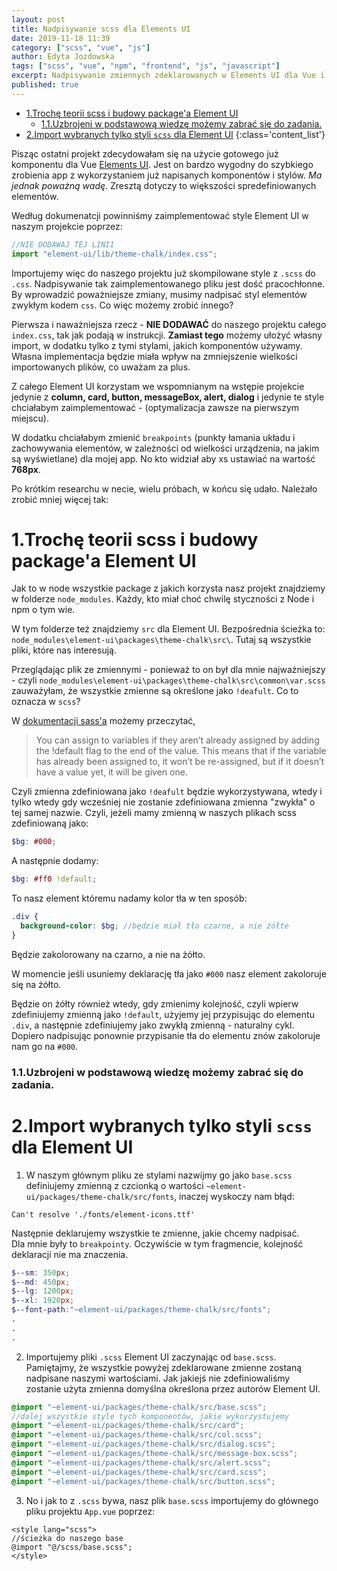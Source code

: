 ```yaml
---
layout: post
title: Nadpisywanie scss dla Elements UI
date: 2019-11-18 11:39
category: ["scss", "vue", "js"]
author: Edyta Jozdowska
tags: ["scss", "vue", "npm", "frontend", "js", "javascript"]
excerpt: Nadpisywanie zmiennych zdeklarowanych w Elements UI dla Vue i import styli tylko pojedynczych komponentów.
published: true
---
```

<!-- TOC -->

- [1.Trochę teorii scss i budowy package'a Element UI](#1troch%c4%99-teorii-scss-i-budowy-packagea-element-ui)
    - [1.1.Uzbrojeni w podstawową wiedzę możemy zabrać się do zadania.](#11uzbrojeni-w-podstawow%c4%85-wiedz%c4%99-mo%c5%bcemy-zabra%c4%87-si%c4%99-do-zadania)
- [2.Import wybranych tylko styli `scss` dla Element UI](#2import-wybranych-tylko-styli-scss-dla-element-ui)
{:class='content_list'}
<!-- /TOC -->

Pisząc ostatni projekt zdecydowałam się na użycie gotowego już komponentu dla Vue [Elements UI](https://element.eleme.io/#/en-US).
Jest on bardzo wygodny do szybkiego zrobienia app z wykorzystaniem już napisanych komponentów i stylów. _Ma jednak poważną wadę_. Zresztą dotyczy to większości spredefiniowanych elementów.

Według dokumenatcji powinniśmy zaimplementować style Element UI w naszym projekcie poprzez:

```js
//NIE DODAWAJ TEJ LINII
import "element-ui/lib/theme-chalk/index.css";
```

Importujemy więc do naszego projektu już skompilowane style z `.scss` do `.css`. Nadpisywanie tak zaimplementowanego pliku jest dość pracochłonne. By wprowadzić poważniejsze zmiany, musimy nadpisać styl elementów zwykłym kodem `css`.
Co więc możemy zrobić innego?

Pierwsza i naważniejsza rzecz - **NIE DODAWAĆ** do naszego projektu całego `index.css`, tak jak podają w instrukcji. **Zamiast tego** możemy ułożyć własny import, w dodatku tylko z tymi stylami, jakich komponentów używamy. Własna implementacja będzie miała wpływ na zmniejszenie wielkości importowanych plików, co uważam za plus.

Z całego Element UI korzystam we wspomnianym na wstępie projekcie jedynie z **column, card, button, messageBox, alert, dialog** i jedynie te style chciałabym zaimplementować - (optymalizacja zawsze na pierwszym miejscu).

W dodatku chciałabym zmienić `breakpoints` (punkty łamania układu i zachowywania elementów, w zależności od wielkości urządzenia, na jakim są wyświetlane) dla mojej app. No kto widział aby xs ustawiać na wartość **768px**.

Po krótkim researchu w necie, wielu próbach, w końcu się udało. Należało zrobić mniej więcej tak:

# 1.Trochę teorii scss i budowy package'a Element UI

Jak to w node wszystkie package z jakich korzysta nasz projekt znajdziemy w folderze `node_modules`. Każdy, kto miał choć chwilę styczności z Node i npm o tym wie.

W tym folderze też znajdziemy `src` dla Element UI. Bezpośrednia ścieżka to: `node_modules\element-ui\packages\theme-chalk\src\`. Tutaj są wszystkie pliki, które nas interesują.

Przeglądając plik ze zmiennymi - ponieważ to on był dla mnie najważniejszy - czyli `node_modules\element-ui\packages\theme-chalk\src\common\var.scss` zauważyłam, że wszystkie zmienne są określone jako `!deafult`. Co to oznacza w `scss`?

W [dokumentacji sass'a](https://sass-lang.com/documentation#variable_defaults_) możemy przeczytać,

> You can assign to variables if they aren’t already assigned by adding the !default flag to the end of the value. This means that if the variable has already been assigned to, it won’t be re-assigned, but if it doesn’t have a value yet, it will be given one.

Czyli zmienna zdefiniowana jako `!deafult` będzie wykorzystywana, wtedy i tylko wtedy gdy wcześniej nie zostanie zdefiniowana zmienna "zwykła" o tej samej nazwie.
Czyli, jeżeli mamy zmienną w naszych plikach scss zdefiniowaną jako:

```scss
$bg: #000;
```

A następnie dodamy:

```scss
$bg: #ff0 !default;
```

To nasz element któremu nadamy kolor tła w ten sposób:

```scss
.div {
  background-color: $bg; //będzie miał tło czarne, a nie żółte
}
```

Będzie zakolorowany na czarno, a nie na żółto.

W momencie jeśli usuniemy deklarację tła jako `#000` nasz element zakoloruje się na żółto.

Będzie on żółty również wtedy, gdy zmienimy kolejność, czyli wpierw zdefiniujemy zmienną jako `!default`, użyjemy jej przypisując do elementu `.div`, a następnie zdefiniujemy jako zwykłą zmienną - naturalny cykl. Dopiero nadpisując ponownie przypisanie tła do elementu znów zakoloruje nam go na `#000`.

### 1.1.Uzbrojeni w podstawową wiedzę możemy zabrać się do zadania.

# 2.Import wybranych tylko styli `scss` dla Element UI

1. W naszym głównym pliku ze stylami nazwijmy go jako `base.scss` definiujemy zmienną z czcionką o wartości `~element-ui/packages/theme-chalk/src/fonts`, inaczej wyskoczy nam błąd:

```
Can't resolve './fonts/element-icons.ttf'
```

Następnie deklarujemy wszystkie te zmienne, jakie chcemy nadpisać.  
Dla mnie były to `breakpointy`. Oczywiście w tym fragmencie, kolejność deklaracji nie ma znaczenia.

```scss
$--sm: 350px;
$--md: 450px;
$--lg: 1200px;
$--xl: 1920px;
$--font-path:"~element-ui/packages/theme-chalk/src/fonts";
.
.
.
```

2. Importujemy pliki `.scss` Element UI zaczynając od `base.scss`. Pamiętajmy, że wszystkie powyżej zdeklarowane zmienne zostaną nadpisane naszymi wartościami. Jak jakiejś nie zdefiniowaliśmy zostanie użyta zmienna domyślna określona przez autorów Element UI.

```scss
@import "~element-ui/packages/theme-chalk/src/base.scss";
//dalej wszystkie style tych komponentów, jakie wykorzystujemy
@import "~element-ui/packages/theme-chalk/src/card";
@import "~element-ui/packages/theme-chalk/src/col.scss";
@import "~element-ui/packages/theme-chalk/src/dialog.scss";
@import "~element-ui/packages/theme-chalk/src/message-box.scss";
@import "~element-ui/packages/theme-chalk/src/alert.scss";
@import "~element-ui/packages/theme-chalk/src/card.scss";
@import "~element-ui/packages/theme-chalk/src/button.scss";
```

3. No i jak to z `.scss` bywa, nasz plik `base.scss` importujemy do głównego pliku projektu `App.vue` poprzez:

```vue
<style lang="scss">
//ścieżka do naszego base 
@import "@/scss/base.scss";
</style>
```
